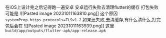 在iOS上设计完之后记得跑一遍安卓
安卓运行失败去清理flutter的缓存
打包失败可能是
![[Pasted image 20231011163810.png]]
这个原因
`systemProp.https.protocols=TLSv1.2`
如果还失败,去清缓存,有什么清什么,打完包后会在
![[Pasted image 20231011163939.png]]
这里`build/app/outputs/flutter-apk/app-release.apk`